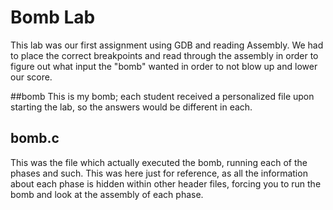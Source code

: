 # Bomb Lab

This lab was our first assignment using GDB and reading Assembly. We had to place the correct breakpoints and read through the assembly in order to figure out what input the "bomb" wanted in order to not blow up and lower our score.

##bomb
This is my bomb; each student received a personalized file upon starting the lab, so the answers would be different in each.

## bomb.c
This was the file which actually executed the bomb, running each of the phases and such. This was here just for reference, as all the information about each phase is hidden within other header files, forcing you to run the bomb and look at the assembly of each phase.